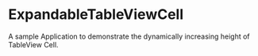 # ExpandableTableViewCell
A sample Application to demonstrate the dynamically increasing height of TableView Cell.
